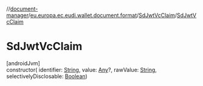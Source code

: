 //[document-manager](../../../index.md)/[eu.europa.ec.eudi.wallet.document.format](../index.md)/[SdJwtVcClaim](index.md)/[SdJwtVcClaim](-sd-jwt-vc-claim.md)

# SdJwtVcClaim

[androidJvm]\
constructor(
identifier: [String](https://kotlinlang.org/api/latest/jvm/stdlib/kotlin/-string/index.html),
value: [Any](https://kotlinlang.org/api/latest/jvm/stdlib/kotlin/-any/index.html)?,
rawValue: [String](https://kotlinlang.org/api/latest/jvm/stdlib/kotlin/-string/index.html),
selectivelyDisclosable: [Boolean](https://kotlinlang.org/api/latest/jvm/stdlib/kotlin/-boolean/index.html))
